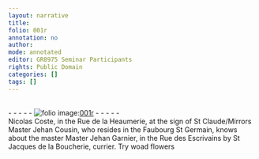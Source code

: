 ```yaml
---
layout: narrative
title: 
folio: 001r
annotation: no
author:
mode: annotated
editor: GR8975 Seminar Participants
rights: Public Domain
categories: []
tags: []
---
```


 <br/>- - - - - <a href="http://gallica.bnf.fr/ark:/12148/btv1b10500001g/f7.image"><img src="../assets/photo-icon.png" alt="folio image: " style="display:inline-block; margin-bottom:-3px;"/>001r</a> - - - - - <br/>  Nicolas Coste, in the <span class="place">Rue de la Heaumerie</span>, at the sign of <span class="place">St Claude</span>/Mirrors Master Jehan Cousin, who resides in the <span class="place">Faubourg St Germain</span>, knows about the master Master Jehan Garnier, in the <span class="place">Rue des Escrivains by St Jacques de la Boucherie</span>, <span class="profession">currier</span>. Try woad flowers  